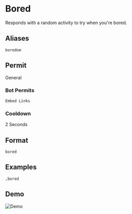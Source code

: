 # Bored
Responds with a random activity to try when you're bored.

## Aliases
`boredom`
## Permit
General
### Bot Permits
`Embed Links`
### Cooldown
2 Seconds
## Format
`bored`
## Examples
`,bored`
## Demo 
![Demo](https://i.ibb.co/bJnXm8y/bored.gif)
